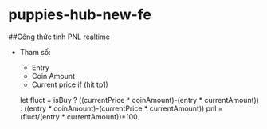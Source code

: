 # puppies-hub-new-fe

##Công thức tính PNL realtime

- Tham số:
    - Entry
    - Coin Amount
    - Current price
    if (hit tp1)
      
    let fluct = isBuy ? ((currentPrice * coinAmount)-(entry * currentAmount)) : ((entry * coinAmount)-(currentPrice * currentAmount))
    pnl = (fluct/(entry * currentAmount))*100.
      
      
